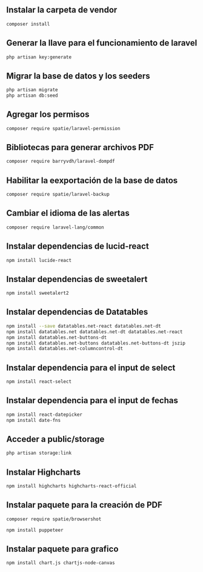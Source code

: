 <h2>Instalar la carpeta de vendor</h2>

```bash 
composer install
```

<h2>Generar la llave para el funcionamiento de laravel</h2>

```bash
php artisan key:generate
```

<h2>Migrar la base de datos y los seeders</h2>

```bash 
php artisan migrate
php artisan db:seed
```

<h2>Agregar los permisos</h2>

```bash
composer require spatie/laravel-permission
```

<h2>Bibliotecas para generar archivos PDF</h2>

```bash
composer require barryvdh/laravel-dompdf
```
<h2>Habilitar la eexportación de la base de datos</h2>

```bash
composer require spatie/laravel-backup
```
<h2>Cambiar el idioma de las alertas</h2>

```bash
composer require laravel-lang/common
```
<h2>Instalar dependencias de lucid-react</h2>

```bash
npm install lucide-react
```

<h2>Instalar dependencias de sweetalert</h2>

```bash
npm install sweetalert2
```

<h2>Instalar dependencias de Datatables</h2>

```bash
npm install --save datatables.net-react datatables.net-dt
npm install datatables.net datatables.net-dt datatables.net-react
npm install datatables.net-buttons-dt
npm install datatables.net-buttons datatables.net-buttons-dt jszip
npm install datatables.net-columncontrol-dt
```

<h2>Instalar dependencia para el input de select</h2>

```bash
npm install react-select
```


<h2>Instalar dependencia para el input de fechas</h2>

```bash
npm install react-datepicker
npm install date-fns
```

<h2>Acceder a public/storage</h2>

```bash
php artisan storage:link
```

<h2>Instalar Highcharts</h2>

```bash
npm install highcharts highcharts-react-official
```

<h2>Instalar paquete para la creación de PDF</h2>

```bash
composer require spatie/browsershot
```

```bash
npm install puppeteer
```

<h2>Instalar paquete para grafico</h2>

```bash
npm install chart.js chartjs-node-canvas
```